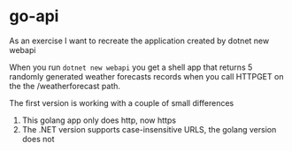 # go-api
As an exercise I want to recreate the application created by dotnet new webapi

When you run ```dotnet new webapi``` you get a shell app that returns 5 randomly generated weather forecasts records when you call HTTPGET on the the /weatherforecast path.

The first version is working with a couple of small differences

1. This golang app only does http, now https
2. The .NET version supports case-insensitive URLS, the golang version does not
